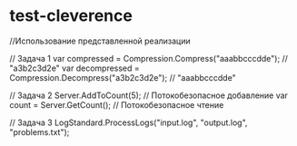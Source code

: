 # test-cleverence
//Использование представленной реализации

// Задача 1
var compressed = Compression.Compress("aaabbcccdde"); // "a3b2c3d2e"
var decompressed = Compression.Decompress("a3b2c3d2e"); // "aaabbcccdde"

// Задача 2
Server.AddToCount(5); // Потокобезопасное добавление
var count = Server.GetCount(); // Потокобезопасное чтение

// Задача 3
LogStandard.ProcessLogs("input.log", "output.log", "problems.txt");
